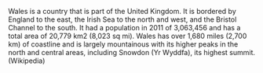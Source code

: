 Wales is a country that is part of the United Kingdom. It is bordered by England to the east, the Irish Sea to the north and west, and the Bristol Channel to the south. It had a population in 2011 of 3,063,456 and has a total area of 20,779 km2 (8,023 sq mi). Wales has over 1,680 miles (2,700 km) of coastline and is largely mountainous with its higher peaks in the north and central areas, including Snowdon (Yr Wyddfa), its highest summit. (Wikipedia)
